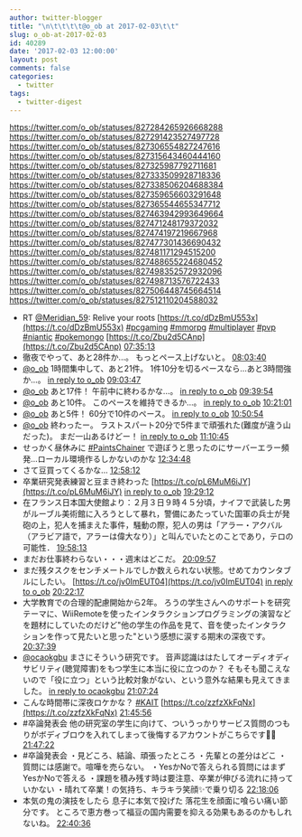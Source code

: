 ```yaml
---
author: twitter-blogger
title: "\n\t\t\t\t@o_ob at 2017-02-03\t\t"
slug: o_ob-at-2017-02-03
id: 40289
date: '2017-02-03 12:00:00'
layout: post
comments: false
categories:
  - twitter
tags:
  - twitter-digest
---
```


https://twitter.com/o_ob/statuses/827284265926668288 https://twitter.com/o_ob/statuses/827291423527497728 https://twitter.com/o_ob/statuses/827306554827247616 https://twitter.com/o_ob/statuses/827315643460444160 https://twitter.com/o_ob/statuses/827325987792711681 https://twitter.com/o_ob/statuses/827333509928718336 https://twitter.com/o_ob/statuses/827338506204688384 https://twitter.com/o_ob/statuses/827359656603291648 https://twitter.com/o_ob/statuses/827365544655347712 https://twitter.com/o_ob/statuses/827463942993649664 https://twitter.com/o_ob/statuses/827471248179372032 https://twitter.com/o_ob/statuses/827474197219667968 https://twitter.com/o_ob/statuses/827477301436690432 https://twitter.com/o_ob/statuses/827481171294515200 https://twitter.com/o_ob/statuses/827488655224680452 https://twitter.com/o_ob/statuses/827498352572932096 https://twitter.com/o_ob/statuses/827498713576722433 https://twitter.com/o_ob/statuses/827506448745664514 https://twitter.com/o_ob/statuses/827512110204588032  

*   RT [@Meridian_59](https://twitter.com/Meridian_59): Relive your roots [https://t.co/dDzBmU553x](https://t.co/dDzBmU553x) [#pcgaming](https://twitter.com/search?q=%23pcgaming&src=hash) [#mmorpg](https://twitter.com/search?q=%23mmorpg&src=hash) [#multiplayer](https://twitter.com/search?q=%23multiplayer&src=hash) [#pvp](https://twitter.com/search?q=%23pvp&src=hash) [#niantic](https://twitter.com/search?q=%23niantic&src=hash) [#pokemongo](https://twitter.com/search?q=%23pokemongo&src=hash) [https://t.co/Zbu2d5CAnp](https://t.co/Zbu2d5CAnp) [07:35:13](https://twitter.com/o_ob/statuses/827284265926668288)
*   徹夜でやって、あと28件か...。 もっとペース上げないと。 [08:03:40](https://twitter.com/o_ob/statuses/827291423527497728)
*   [@o_ob](https://twitter.com/o_ob) 1時間集中して、あと21件。 1件10分を切るペースなら…あと3時間強か…。 [in reply to o_ob](https://twitter.com/o_ob/statuses/827291423527497728) [09:03:47](https://twitter.com/o_ob/statuses/827306554827247616)
*   [@o_ob](https://twitter.com/o_ob) あと17件！ 午前中に終わるかな…。 [in reply to o_ob](https://twitter.com/o_ob/statuses/827306554827247616) [09:39:54](https://twitter.com/o_ob/statuses/827315643460444160)
*   [@o_ob](https://twitter.com/o_ob) あと10件。 このペースを維持できるか…。 [in reply to o_ob](https://twitter.com/o_ob/statuses/827315643460444160) [10:21:01](https://twitter.com/o_ob/statuses/827325987792711681)
*   [@o_ob](https://twitter.com/o_ob) あと5件！ 60分で10件のペース。 [in reply to o_ob](https://twitter.com/o_ob/statuses/827325987792711681) [10:50:54](https://twitter.com/o_ob/statuses/827333509928718336)
*   [@o_ob](https://twitter.com/o_ob) 終わったー。 ラストスパート20分で5件まで頑張れた(難度が違う山だった)。 まだ一山あるけどー！ [in reply to o_ob](https://twitter.com/o_ob/statuses/827333509928718336) [11:10:45](https://twitter.com/o_ob/statuses/827338506204688384)
*   せっかく昼休みに [#PaintsChainer](https://twitter.com/search?q=%23PaintsChainer&src=hash) で遊ぼうと思ったのにサーバーエラー頻発…ローカル環境作るしかないのかな [12:34:48](https://twitter.com/o_ob/statuses/827359656603291648)
*   さて豆買ってくるかな… [12:58:12](https://twitter.com/o_ob/statuses/827365544655347712)
*   卒業研究発表練習と豆まき終わった [https://t.co/pL6MuM6iJY](https://t.co/pL6MuM6iJY) [in reply to o_ob](https://twitter.com/o_ob/statuses/827365544655347712) [19:29:12](https://twitter.com/o_ob/statuses/827463942993649664)
*   在フランス日本国大使館より：２月３日９時４５分頃，ナイフで武装した男がルーブル美術館に入ろうとして暴れ，警備にあたっていた国軍の兵士が発砲の上，犯人を捕まえた事件，騒動の際，犯人の男は「アラー・アクバル（アラビア語で，アラーは偉大なり）」と叫んでいたとのことであり，テロの可能性． [19:58:13](https://twitter.com/o_ob/statuses/827471248179372032)
*   まだお仕事終わらない・・・週末はどこだ。 [20:09:57](https://twitter.com/o_ob/statuses/827474197219667968)
*   まだ残タスクをセンチメートルでしか数えられない状態。せめてカウンタブルにしたい。 [https://t.co/jv0ImEUT04](https://t.co/jv0ImEUT04) [in reply to o_ob](https://twitter.com/o_ob/statuses/827474197219667968) [20:22:17](https://twitter.com/o_ob/statuses/827477301436690432)
*   大学教育での合理的配慮開始から2年。 ろうの学生さんへのサポートを研究テーマに、WiiRemoteを使ったインタラクションプログラミングの演習などを題材にしていたのだけど"他の学生の作品を見て、音を使ったインタラクションを作って見たいと思った"という感想に涙する期末の深夜です。 [20:37:39](https://twitter.com/o_ob/statuses/827481171294515200)
*   [@ocaokgbu](https://twitter.com/ocaokgbu) まさにそういう研究です。 音声認識ははたしてオーディオディサビリティ(聴覚障害)をもつ学生に本当に役に立つのか？ そもそも聞こえないので「役に立つ」という比較対象がない、という意外な結果も見えてきました。 [in reply to ocaokgbu](https://twitter.com/ocaokgbu/statuses/827487243015106561) [21:07:24](https://twitter.com/o_ob/statuses/827488655224680452)
*   こんな時間帯に深夜ロケかな？ [#KAIT](https://twitter.com/search?q=%23KAIT&src=hash) [https://t.co/zzfzXkFqNx](https://t.co/zzfzXkFqNx) [21:45:56](https://twitter.com/o_ob/statuses/827498352572932096)
*   #卒論発表会 他の研究室の学生に向けて、ついうっかりサービス質問のつもりがボディブロウを入れてしまって後悔するアカウントがこちらです💁‍♂️ [21:47:22](https://twitter.com/o_ob/statuses/827498713576722433)
*   #卒論発表会 ・見どころ、結論、頑張ったところ ・先輩との差分はどこ ・質問には感謝で。喧嘩を売らない。 ・YesかNoで答えられる質問にはまずYesかNoで答える ・課題を積み残す時は要注意、卒業が伸びる流れに持っていかない ・晴れて卒業！の気持ち、キラキラ笑顔✨で乗り切る [22:18:06](https://twitter.com/o_ob/statuses/827506448745664514)
*   本気の鬼の演技をしたら 息子に本気で投げた 落花生を顔面に喰らい痛い節分です。 ところで恵方巻って福豆の国内需要を抑える効果もあるのかもしれないね。 [22:40:36](https://twitter.com/o_ob/statuses/827512110204588032)